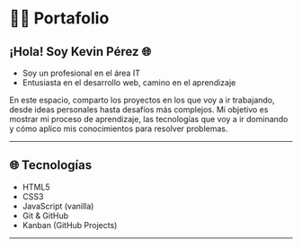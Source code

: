 # 👨‍💻 Portafolio

## ¡Hola! Soy Kevin Pérez 🌐

- Soy un profesional en el área IT
- Entusiasta en el desarrollo web, camino en el aprendizaje

En este espacio, comparto los proyectos en los que voy a ir trabajando, desde ideas personales hasta desafíos más complejos. Mi objetivo es mostrar mi proceso de aprendizaje, las tecnologías que voy a ir dominando y cómo aplico mis conocimientos para resolver problemas.

---

## 🌐 Tecnologías

- HTML5
- CSS3
- JavaScript (vanilla)
- Git & GitHub
- Kanban (GitHub Projects)

---
